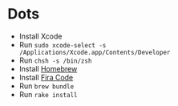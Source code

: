 # Dots

- Install Xcode
- Run `sudo xcode-select -s /Applications/Xcode.app/Contents/Developer`
- Run `chsh -s /bin/zsh`
- Install [Homebrew](https://brew.sh/)
- Install [Fira Code](https://github.com/tonsky/FiraCode)
- Run `brew bundle`
- Run `rake install`
